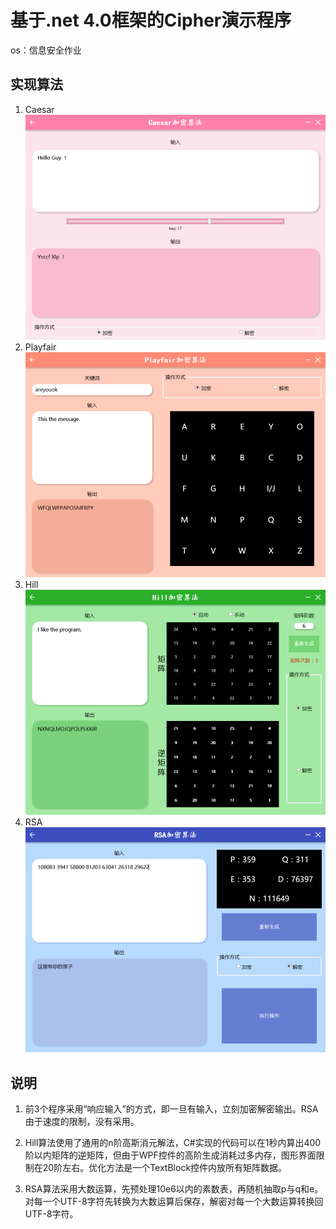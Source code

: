 # 基于.net 4.0框架的Cipher演示程序

os：信息安全作业

## 实现算法

1. Caesar
![img](img/caesar.png)
2. Playfair
![img](img/playfair.png)
3. Hill
![img](img/hill.png)
4. RSA
![img](img/rsa.png)

## 说明

1. 前3个程序采用“响应输入”的方式，即一旦有输入，立刻加密解密输出。RSA由于速度的限制，没有采用。

2. Hill算法使用了通用的n阶高斯消元解法，C#实现的代码可以在1秒内算出400阶以内矩阵的逆矩阵，但由于WPF控件的高阶生成消耗过多内存，图形界面限制在20阶左右。优化方法是一个TextBlock控件内放所有矩阵数据。

3. RSA算法采用大数运算，先预处理10e6以内的素数表，再随机抽取p与q和e。对每一个UTF-8字符先转换为大数运算后保存，解密对每一个大数运算转换回UTF-8字符。
